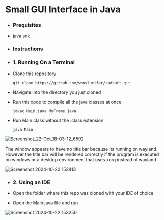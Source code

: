 # Small GUI Interface in Java

- ### Prequisites
  
- java sdk

- ### Instructions
  
- ### 1. Running On a Terminal
  
- Clone this repository

      git clone https://github.com/whoslucifer/radbutt.git

- Navigate into the directory you just cloned

- Run this code to compile all the java classes at once

      javac Main.java MyFrame.java    

- Run Main.class without the .class extension

      java Main

![Screenshot_22-Oct_18-03-12_6592](https://github.com/user-attachments/assets/0922d70a-fad5-44f8-8c5e-f5ab09694d64)


The window appears to have no title bar because its running on wayland. However the title bar will be rendered correctly if the program is executed on windows or a desktop environment that uses xorg instead of wayland


![Screenshot 2024-10-22 152413](https://github.com/user-attachments/assets/f978ead0-dbf4-4433-9f18-c904535f568a)


- ### 2. Using an IDE

- Open the folder where this repo was cloned with your IDE of choice
  
- Open the Main.java file and run


![Screenshot 2024-10-22 153250](https://github.com/user-attachments/assets/e9c6da00-75b3-4bc9-a16e-1df8145bb04a)


  
       
 
 
